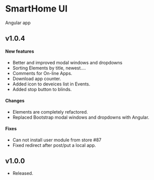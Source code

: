 SmartHome UI
===============

Angular app
## v1.0.4
#### New features
- Better and improved modal windows and dropdowns
- Sorting Elements by title, newest....
- Comments for On-line Apps.
- Download app counter.
- Added icon to deveices list in Events.
- Added stop button to blinds.

#### Changes
- Elements are completely refactored.
- Replaced Bootstrap modal windows and dropdowns with Angular.

#### Fixes
- Can not install user module from store #87
- Fixed redirect after post/put a local app.

## v1.0.0
- Released.
